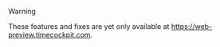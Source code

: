 > [!WARNING]
> These features and fixes are yet only available at https://web-preview.timecockpit.com.